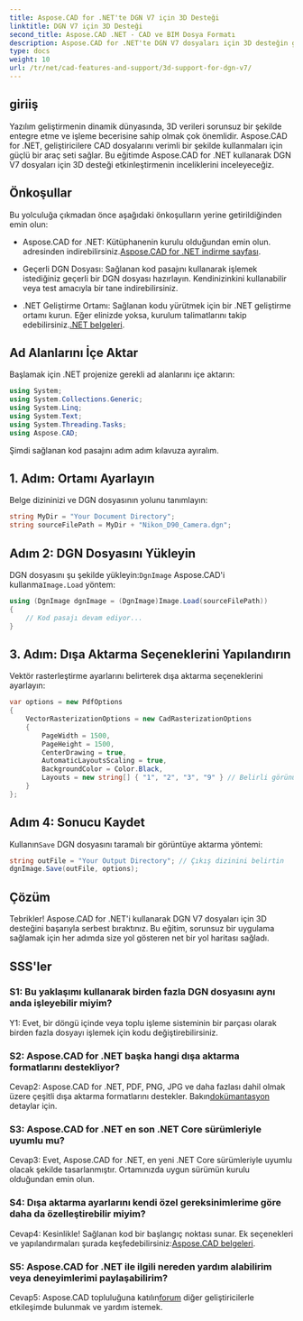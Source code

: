 ```yaml
---
title: Aspose.CAD for .NET'te DGN V7 için 3D Desteği
linktitle: DGN V7 için 3D Desteği
second_title: Aspose.CAD .NET - CAD ve BIM Dosya Formatı
description: Aspose.CAD for .NET'te DGN V7 dosyaları için 3D desteğin gücünü keşfedin. CAD dosyalarını zahmetsizce entegre etmek ve değiştirmek için adım adım kılavuzumuzu izleyin.
type: docs
weight: 10
url: /tr/net/cad-features-and-support/3d-support-for-dgn-v7/
---
```

## giriiş

Yazılım geliştirmenin dinamik dünyasında, 3D verileri sorunsuz bir şekilde entegre etme ve işleme becerisine sahip olmak çok önemlidir. Aspose.CAD for .NET, geliştiricilere CAD dosyalarını verimli bir şekilde kullanmaları için güçlü bir araç seti sağlar. Bu eğitimde Aspose.CAD for .NET kullanarak DGN V7 dosyaları için 3D desteği etkinleştirmenin inceliklerini inceleyeceğiz.

## Önkoşullar

Bu yolculuğa çıkmadan önce aşağıdaki önkoşulların yerine getirildiğinden emin olun:

-  Aspose.CAD for .NET: Kütüphanenin kurulu olduğundan emin olun. adresinden indirebilirsiniz.[Aspose.CAD for .NET indirme sayfası](https://releases.aspose.com/cad/net/).

- Geçerli DGN Dosyası: Sağlanan kod pasajını kullanarak işlemek istediğiniz geçerli bir DGN dosyası hazırlayın. Kendinizinkini kullanabilir veya test amacıyla bir tane indirebilirsiniz.

- .NET Geliştirme Ortamı: Sağlanan kodu yürütmek için bir .NET geliştirme ortamı kurun. Eğer elinizde yoksa, kurulum talimatlarını takip edebilirsiniz.[.NET belgeleri](https://docs.microsoft.com/en-us/dotnet/core/install/).

## Ad Alanlarını İçe Aktar

Başlamak için .NET projenize gerekli ad alanlarını içe aktarın:

```csharp
using System;
using System.Collections.Generic;
using System.Linq;
using System.Text;
using System.Threading.Tasks;
using Aspose.CAD;
```

Şimdi sağlanan kod pasajını adım adım kılavuza ayıralım.

## 1. Adım: Ortamı Ayarlayın

Belge dizininizi ve DGN dosyasının yolunu tanımlayın:

```csharp
string MyDir = "Your Document Directory";
string sourceFilePath = MyDir + "Nikon_D90_Camera.dgn";
```

## Adım 2: DGN Dosyasını Yükleyin

 DGN dosyasını şu şekilde yükleyin:`DgnImage` Aspose.CAD'i kullanma`Image.Load` yöntem:

```csharp
using (DgnImage dgnImage = (DgnImage)Image.Load(sourceFilePath))
{
    // Kod pasajı devam ediyor...
}
```

## 3. Adım: Dışa Aktarma Seçeneklerini Yapılandırın

Vektör rasterleştirme ayarlarını belirterek dışa aktarma seçeneklerini ayarlayın:

```csharp
var options = new PdfOptions
{
    VectorRasterizationOptions = new CadRasterizationOptions
    {
        PageWidth = 1500,
        PageHeight = 1500,
        CenterDrawing = true,
        AutomaticLayoutsScaling = true,
        BackgroundColor = Color.Black,
        Layouts = new string[] { "1", "2", "3", "9" } // Belirli görünümleri dışa aktar
    }
};
```

## Adım 4: Sonucu Kaydet

 Kullanın`Save` DGN dosyasını taramalı bir görüntüye aktarma yöntemi:

```csharp
string outFile = "Your Output Directory"; // Çıkış dizinini belirtin
dgnImage.Save(outFile, options);
```

## Çözüm

Tebrikler! Aspose.CAD for .NET'i kullanarak DGN V7 dosyaları için 3D desteğini başarıyla serbest bıraktınız. Bu eğitim, sorunsuz bir uygulama sağlamak için her adımda size yol gösteren net bir yol haritası sağladı.

## SSS'ler

### S1: Bu yaklaşımı kullanarak birden fazla DGN dosyasını aynı anda işleyebilir miyim?

Y1: Evet, bir döngü içinde veya toplu işleme sisteminin bir parçası olarak birden fazla dosyayı işlemek için kodu değiştirebilirsiniz.

### S2: Aspose.CAD for .NET başka hangi dışa aktarma formatlarını destekliyor?

 Cevap2: Aspose.CAD for .NET, PDF, PNG, JPG ve daha fazlası dahil olmak üzere çeşitli dışa aktarma formatlarını destekler. Bakın[dokümantasyon](https://reference.aspose.com/cad/net/) detaylar için.

### S3: Aspose.CAD for .NET en son .NET Core sürümleriyle uyumlu mu?

Cevap3: Evet, Aspose.CAD for .NET, en yeni .NET Core sürümleriyle uyumlu olacak şekilde tasarlanmıştır. Ortamınızda uygun sürümün kurulu olduğundan emin olun.

### S4: Dışa aktarma ayarlarını kendi özel gereksinimlerime göre daha da özelleştirebilir miyim?

Cevap4: Kesinlikle! Sağlanan kod bir başlangıç noktası sunar. Ek seçenekleri ve yapılandırmaları şurada keşfedebilirsiniz:[Aspose.CAD belgeleri](https://reference.aspose.com/cad/net/).

### S5: Aspose.CAD for .NET ile ilgili nereden yardım alabilirim veya deneyimlerimi paylaşabilirim?

 Cevap5: Aspose.CAD topluluğuna katılın[forum](https://forum.aspose.com/c/cad/19) diğer geliştiricilerle etkileşimde bulunmak ve yardım istemek.